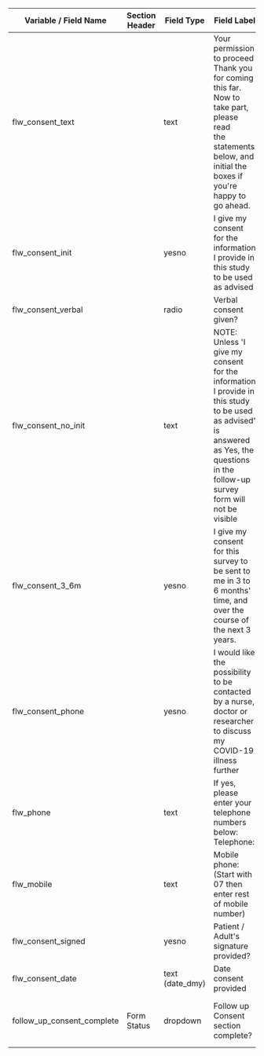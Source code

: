 | Variable / Field Name         | Section Header | Field Type       | Field Label                                                                                                                                                                           | Choices or Calculations                     |
| ----------------------------- | -------------- | ---------------- | ------------------------------------------------------------------------------------------------------------------------------------------------------------------------------------- | ------------------------------------------- |
| flw\_consent\_text            |                | text             | Your permission to proceed<br>Thank you for coming this far. Now to take part, please read<br>the statements below, and initial the boxes if you're happy to<br>go ahead.             |                                             |
| flw\_consent\_init            |                | yesno            | I give my consent for the information I provide in this study to be used as advised                                                                                                   | 1, Yes ; 0, No                              |
| flw\_consent\_verbal          |                | radio            | Verbal consent given?                                                                                                                                                                 | 1, Yes                                      |
| flw\_consent\_no\_init        |                | text             | NOTE: Unless 'I give my consent for the information I provide in this study to be used as advised' is answered as Yes, the questions in the follow-up survey form will not be visible |
| flw\_consent\_3\_6m           |                | yesno            | I give my consent for this survey to be sent to me in 3 to 6 months' time, and over the course of the next 3 years.                                                                   | 1, Yes ; 0, No                              |
| flw\_consent\_phone           |                | yesno            | I would like the possibility to be contacted by a nurse, doctor or researcher to discuss my COVID-19 illness further                                                                  | 1, Yes ; 0, No                              |
| flw\_phone                    |                | text             | If yes, please enter your telephone numbers below: Telephone:                                                                                                                         |                                             |
| flw\_mobile                   |                | text             | Mobile phone: (Start with 07 then enter rest of mobile number)                                                                                                                        |                                             |
| flw\_consent\_signed          |                | yesno            | Patient / Adult's signature provided?                                                                                                                                                 | 1, Yes ; 0, No                              |
| flw\_consent\_date            |                | text (date\_dmy) | Date consent provided                                                                                                                                                                 |                                             |
| follow\_up\_consent\_complete | Form Status    | dropdown         | Follow up Consent section complete?                                                                                                                                                   | 0, Incomplete ; 1, Unverified ; 2, Complete |